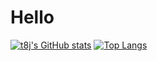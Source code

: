 <h1>Hello</h1>

[![t8j's GitHub stats](https://github-readme-stats.vercel.app/api?username=tea8j&theme=nightowl&show_icons=true)](https://github.com/anuraghazra/github-readme-stats)
[![Top Langs](https://github-readme-stats.vercel.app/api/top-langs/?username=tea8j&theme=nightowl&layout=compact)](https://github.com/anuraghazra/github-readme-stats)
